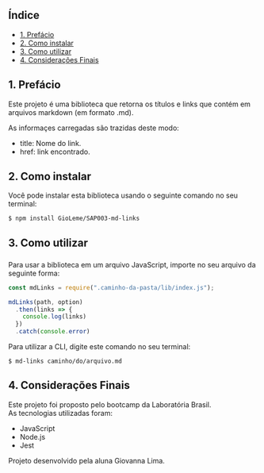 

## Índice
* [1. Prefácio](#1-prefácio)
* [2. Como instalar](#2-como-instalar)
* [3. Como utilizar](#3-como-utilizar)
* [4. Considerações Finais](#4-considerações-finais)

## 1. Prefácio
Este projeto é uma biblioteca que retorna os títulos e links que contém em arquivos markdown (em formato .md).  

As informaçes carregadas são trazidas deste modo:  
- title: Nome do link.  
- href: link encontrado.  

## 2. Como instalar  
Você pode instalar esta biblioteca usando o seguinte comando no seu terminal: 

`$ npm install GioLeme/SAP003-md-links`

## 3. Como utilizar
###
Para usar a biblioteca em um arquivo JavaScript, importe no seu arquivo da seguinte forma:

```js
const mdLinks = require(".caminho-da-pasta/lib/index.js");

mdLinks(path, option)
  .then(links => {
    console.log(links)
  })
  .catch(console.error)
  ```  
  
Para utilizar a CLI, digite este comando no seu terminal:

`$ md-links caminho/do/arquivo.md`
  
## 4. Considerações Finais  
Este projeto foi proposto pelo bootcamp da Laboratória Brasil.  
As tecnologias utilizadas foram:  
-  JavaScript  
-  Node.js  
-  Jest  

Projeto desenvolvido pela aluna Giovanna Lima.

 

